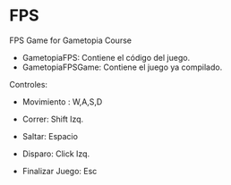 # FPS
FPS Game for Gametopia Course

+ GametopiaFPS: Contiene el código del juego.
+ GametopiaFPSGame: Contiene el juego ya compilado.

Controles:

+ Movimiento : W,A,S,D

+ Correr: Shift Izq.

+ Saltar: Espacio

+ Disparo: Click Izq.

+ Finalizar Juego: Esc
